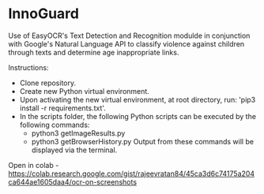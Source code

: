 # InnoGuard
Use of EasyOCR's Text Detection and Recognition modulde in conjunction with Google's Natural Language API to classify violence against children through texts and determine age  inappropriate links.

Instructions:
- Clone repository.
- Create new Python virtual environment.
- Upon activating the new virtual environment, at root directory, run: 'pip3 install -r requirements.txt'.
- In the scripts folder, the following Python scripts can be executed by the following commands:
    - python3 getImageResults.py
    - python3 getBrowserHistory.py
  Output from these commands will be displayed via the terminal.


Open in colab - https://colab.research.google.com/gist/rajeevratan84/45ca3d6c74175a204ca644ae1605daa4/ocr-on-screenshots
